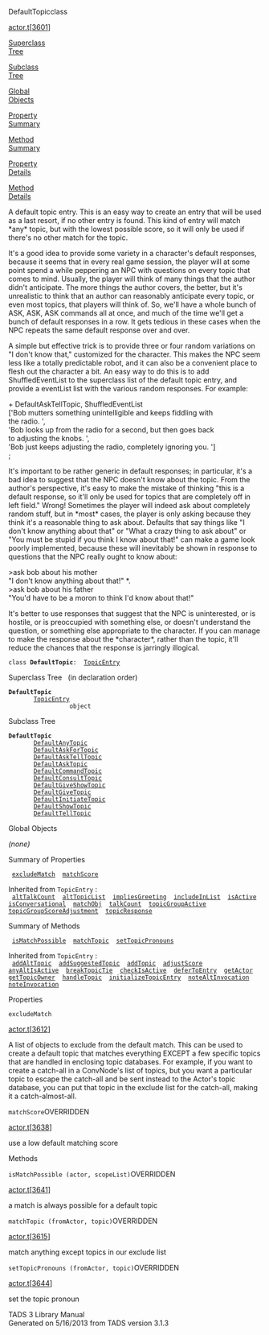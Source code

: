 <span class="title">DefaultTopic</span><span class="type">class</span>

[actor.t](../file/actor.t.html)\[[3601](../source/actor.t.html#3601)\]

[Superclass  
Tree](#_SuperClassTree_)

[Subclass  
Tree](#_SubClassTree_)

[Global  
Objects](#_ObjectSummary_)

[Property  
Summary](#_PropSummary_)

[Method  
Summary](#_MethodSummary_)

[Property  
Details](#_Properties_)

[Method  
Details](#_Methods_)

<div class="fdesc">

A default topic entry. This is an easy way to create an entry that will
be used as a last resort, if no other entry is found. This kind of entry
will match \*any\* topic, but with the lowest possible score, so it will
only be used if there's no other match for the topic.

It's a good idea to provide some variety in a character's default
responses, because it seems that in every real game session, the player
will at some point spend a while peppering an NPC with questions on
every topic that comes to mind. Usually, the player will think of many
things that the author didn't anticipate. The more things the author
covers, the better, but it's unrealistic to think that an author can
reasonably anticipate every topic, or even most topics, that players
will think of. So, we'll have a whole bunch of ASK, ASK, ASK commands
all at once, and much of the time we'll get a bunch of default responses
in a row. It gets tedious in these cases when the NPC repeats the same
default response over and over.

A simple but effective trick is to provide three or four random
variations on "I don't know that," customized for the character. This
makes the NPC seem less like a totally predictable robot, and it can
also be a convenient place to flesh out the character a bit. An easy way
to do this is to add ShuffledEventList to the superclass list of the
default topic entry, and provide a eventList list with the various
random responses. For example:

\+ DefaultAskTellTopic, ShuffledEventList  
\['Bob mutters something unintelligible and keeps fiddling with  
the radio. ',  
'Bob looks up from the radio for a second, but then goes back  
to adjusting the knobs. ',  
'Bob just keeps adjusting the radio, completely ignoring you. '\]  
;

It's important to be rather generic in default responses; in particular,
it's a bad idea to suggest that the NPC doesn't know about the topic.
From the author's perspective, it's easy to make the mistake of thinking
"this is a default response, so it'll only be used for topics that are
completely off in left field." Wrong! Sometimes the player will indeed
ask about completely random stuff, but in \*most\* cases, the player is
only asking because they think it's a reasonable thing to ask about.
Defaults that say things like "I don't know anything about that" or
"What a crazy thing to ask about" or "You must be stupid if you think I
know about that!" can make a game look poorly implemented, because these
will inevitably be shown in response to questions that the NPC really
ought to know about:

  
\>ask bob about his mother  
"I don't know anything about that!" \*.  
\>ask bob about his father  
"You'd have to be a moron to think I'd know about that!"

It's better to use responses that suggest that the NPC is uninterested,
or is hostile, or is preoccupied with something else, or doesn't
understand the question, or something else appropriate to the character.
If you can manage to make the response about the \*character\*, rather
than the topic, it'll reduce the chances that the response is jarringly
illogical.

`class `**`DefaultTopic`**` :   `[`TopicEntry`](../object/TopicEntry.html)

</div>

<span id="_SuperClassTree_"></span>

<div class="mjhd">

<span class="hdln">Superclass Tree</span>   (in declaration order)

</div>

**`DefaultTopic`**  
`         `[`TopicEntry`](../object/TopicEntry.html)  
`                 object`  
<span id="_SubClassTree_"></span>

<div class="mjhd">

<span class="hdln">Subclass Tree</span>  

</div>

**`DefaultTopic`**  
`         `[`DefaultAnyTopic`](../object/DefaultAnyTopic.html)  
`         `[`DefaultAskForTopic`](../object/DefaultAskForTopic.html)  
`         `[`DefaultAskTellTopic`](../object/DefaultAskTellTopic.html)  
`         `[`DefaultAskTopic`](../object/DefaultAskTopic.html)  
`         `[`DefaultCommandTopic`](../object/DefaultCommandTopic.html)  
`         `[`DefaultConsultTopic`](../object/DefaultConsultTopic.html)  
`         `[`DefaultGiveShowTopic`](../object/DefaultGiveShowTopic.html)  
`         `[`DefaultGiveTopic`](../object/DefaultGiveTopic.html)  
`         `[`DefaultInitiateTopic`](../object/DefaultInitiateTopic.html)  
`         `[`DefaultShowTopic`](../object/DefaultShowTopic.html)  
`         `[`DefaultTellTopic`](../object/DefaultTellTopic.html)  
<span id="_ObjectSummary_"></span>

<div class="mjhd">

<span class="hdln">Global Objects</span>  

</div>

*(none)* <span id="_PropSummary_"></span>

<div class="mjhd">

<span class="hdln">Summary of Properties</span>  

</div>

` `[`excludeMatch`](#excludeMatch)`  `[`matchScore`](#matchScore)`  `

Inherited from `TopicEntry` :  
` `[`altTalkCount`](../object/TopicEntry.html#altTalkCount)`  `[`altTopicList`](../object/TopicEntry.html#altTopicList)`  `[`impliesGreeting`](../object/TopicEntry.html#impliesGreeting)`  `[`includeInList`](../object/TopicEntry.html#includeInList)`  `[`isActive`](../object/TopicEntry.html#isActive)`  `[`isConversational`](../object/TopicEntry.html#isConversational)`  `[`matchObj`](../object/TopicEntry.html#matchObj)`  `[`talkCount`](../object/TopicEntry.html#talkCount)`  `[`topicGroupActive`](../object/TopicEntry.html#topicGroupActive)`  `[`topicGroupScoreAdjustment`](../object/TopicEntry.html#topicGroupScoreAdjustment)`  `[`topicResponse`](../object/TopicEntry.html#topicResponse)`  `

<span id="_MethodSummary_"></span>

<div class="mjhd">

<span class="hdln">Summary of Methods</span>  

</div>

` `[`isMatchPossible`](#isMatchPossible)`  `[`matchTopic`](#matchTopic)`  `[`setTopicPronouns`](#setTopicPronouns)`  `

Inherited from `TopicEntry` :  
` `[`addAltTopic`](../object/TopicEntry.html#addAltTopic)`  `[`addSuggestedTopic`](../object/TopicEntry.html#addSuggestedTopic)`  `[`addTopic`](../object/TopicEntry.html#addTopic)`  `[`adjustScore`](../object/TopicEntry.html#adjustScore)`  `[`anyAltIsActive`](../object/TopicEntry.html#anyAltIsActive)`  `[`breakTopicTie`](../object/TopicEntry.html#breakTopicTie)`  `[`checkIsActive`](../object/TopicEntry.html#checkIsActive)`  `[`deferToEntry`](../object/TopicEntry.html#deferToEntry)`  `[`getActor`](../object/TopicEntry.html#getActor)`  `[`getTopicOwner`](../object/TopicEntry.html#getTopicOwner)`  `[`handleTopic`](../object/TopicEntry.html#handleTopic)`  `[`initializeTopicEntry`](../object/TopicEntry.html#initializeTopicEntry)`  `[`noteAltInvocation`](../object/TopicEntry.html#noteAltInvocation)`  `[`noteInvocation`](../object/TopicEntry.html#noteInvocation)`  `

<span id="_Properties_"></span>

<div class="mjhd">

<span class="hdln">Properties</span>  

</div>

<span id="excludeMatch"></span>

`excludeMatch`

[actor.t](../file/actor.t.html)\[[3612](../source/actor.t.html#3612)\]

<div class="desc">

A list of objects to exclude from the default match. This can be used to
create a default topic that matches everything EXCEPT a few specific
topics that are handled in enclosing topic databases. For example, if
you want to create a catch-all in a ConvNode's list of topics, but you
want a particular topic to escape the catch-all and be sent instead to
the Actor's topic database, you can put that topic in the exclude list
for the catch-all, making it a catch-almost-all.

</div>

<span id="matchScore"></span>

`matchScore`<span class="rem">OVERRIDDEN</span>

[actor.t](../file/actor.t.html)\[[3638](../source/actor.t.html#3638)\]

<div class="desc">

use a low default matching score

</div>

<span id="_Methods_"></span>

<div class="mjhd">

<span class="hdln">Methods</span>  

</div>

<span id="isMatchPossible"></span>

`isMatchPossible (actor, scopeList)`<span class="rem">OVERRIDDEN</span>

[actor.t](../file/actor.t.html)\[[3641](../source/actor.t.html#3641)\]

<div class="desc">

a match is always possible for a default topic

</div>

<span id="matchTopic"></span>

`matchTopic (fromActor, topic)`<span class="rem">OVERRIDDEN</span>

[actor.t](../file/actor.t.html)\[[3615](../source/actor.t.html#3615)\]

<div class="desc">

match anything except topics in our exclude list

</div>

<span id="setTopicPronouns"></span>

`setTopicPronouns (fromActor, topic)`<span class="rem">OVERRIDDEN</span>

[actor.t](../file/actor.t.html)\[[3644](../source/actor.t.html#3644)\]

<div class="desc">

set the topic pronoun

</div>

<div class="ftr">

TADS 3 Library Manual  
Generated on 5/16/2013 from TADS version 3.1.3

</div>
